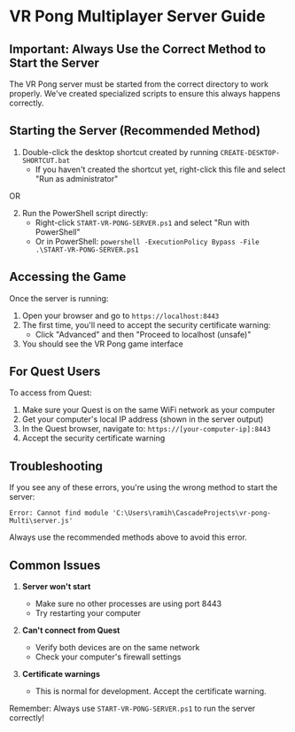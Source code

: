 # VR Pong Multiplayer Server Guide

## Important: Always Use the Correct Method to Start the Server

The VR Pong server must be started from the correct directory to work properly. We've created specialized scripts to ensure this always happens correctly.

## Starting the Server (Recommended Method)

1. Double-click the desktop shortcut created by running `CREATE-DESKTOP-SHORTCUT.bat`
   - If you haven't created the shortcut yet, right-click this file and select "Run as administrator"

OR

2. Run the PowerShell script directly:
   - Right-click `START-VR-PONG-SERVER.ps1` and select "Run with PowerShell"
   - Or in PowerShell: `powershell -ExecutionPolicy Bypass -File .\START-VR-PONG-SERVER.ps1`

## Accessing the Game

Once the server is running:
1. Open your browser and go to `https://localhost:8443`
2. The first time, you'll need to accept the security certificate warning:
   - Click "Advanced" and then "Proceed to localhost (unsafe)"
3. You should see the VR Pong game interface

## For Quest Users

To access from Quest:
1. Make sure your Quest is on the same WiFi network as your computer
2. Get your computer's local IP address (shown in the server output)
3. In the Quest browser, navigate to: `https://[your-computer-ip]:8443`
4. Accept the security certificate warning

## Troubleshooting

If you see any of these errors, you're using the wrong method to start the server:

```
Error: Cannot find module 'C:\Users\ramih\CascadeProjects\vr-pong-Multi\server.js'
```

Always use the recommended methods above to avoid this error.

## Common Issues

1. **Server won't start**
   - Make sure no other processes are using port 8443
   - Try restarting your computer

2. **Can't connect from Quest**
   - Verify both devices are on the same network
   - Check your computer's firewall settings

3. **Certificate warnings**
   - This is normal for development. Accept the certificate warning.

Remember: Always use `START-VR-PONG-SERVER.ps1` to run the server correctly! 